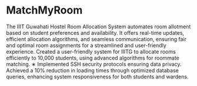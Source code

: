 # MatchMyRoom

The IIIT Guwahati Hostel Room Allocation System automates room allotment based on student preferences and availability. It offers real-time updates, efficient allocation algorithms, and seamless communication, ensuring fair and optimal room assignments for a streamlined and user-friendly experience.
Created a user-friendly system for IIITG to allocate rooms efficiently to 10,000 students, using advanced algorithms for roommate matching. 
∗ Implemented SSH security protocols ensuring data privacy. Achieved a 10% reduction in loading times through optimized database queries, enhancing system responsiveness for both students and wardens.
